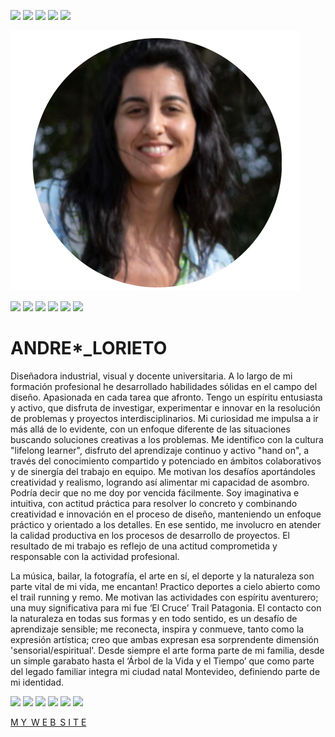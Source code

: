 
![](../images/perezoso.jpg)
![](../images/perezoso.jpg)
![](../images/perezoso.jpg)
![](../images/perezoso.jpg)
![](../images/perezoso.jpg)


![](../images/ABOUT/andre_about.png) 


![](../images/perezoso.jpg)
![](../images/perezoso.jpg)
![](../images/perezoso.jpg)
![](../images/perezoso.jpg)
![](../images/perezoso.jpg)
![](../images/perezoso.jpg)


# **ANDRE***_LORIETO

Diseñadora industrial, visual y docente universitaria. A lo largo de mi formación profesional he desarrollado habilidades sólidas en el campo del diseño. Apasionada en cada tarea que afronto. Tengo un espíritu entusiasta y activo, que disfruta de investigar, experimentar e innovar en la resolución de problemas y proyectos interdisciplinarios. 
Mi curiosidad me impulsa a ir más allá de lo evidente, con un enfoque diferente de las situaciones buscando soluciones creativas a los problemas. Me identifico con la cultura "lifelong learner", disfruto del aprendizaje continuo y activo "hand on", a través del conocimiento compartido y potenciado en ámbitos colaborativos y de sinergía del trabajo en equipo. Me motivan los desafíos aportándoles creatividad y realismo, logrando así alimentar mi capacidad de asombro. Podría decir que no me doy por vencida fácilmente. 
Soy imaginativa e intuitiva, con actitud práctica para resolver lo concreto y combinando creatividad e innovación en el proceso de diseño, manteniendo un enfoque práctico y orientado a los detalles. En ese sentido, me involucro en atender la calidad productiva en los procesos de desarrollo de proyectos. El resultado de mi trabajo es reflejo de una actitud comprometida y responsable con la actividad profesional. 

La música, bailar, la fotografía, el arte en sí, el deporte y la naturaleza son parte vital de mi vida, me encantan! Practico deportes a cielo abierto como el trail running y remo. Me motivan las actividades con espíritu aventurero; una muy significativa para mi fue ‘El Cruce’ Trail Patagonia. El contacto con la naturaleza en todas sus formas y en todo sentido, es un desafío de aprendizaje sensible; me reconecta, inspira y conmueve, tanto como la expresión artística; creo que ambas expresan esa sorprendente dimensión 'sensorial/espiritual'. Desde siempre el arte forma parte de mi familia, desde un simple garabato hasta el ‘Árbol de la Vida y el Tiempo’ que como parte del legado familiar integra mi ciudad natal Montevideo, definiendo parte de mi identidad. 
 
 
![](../images/perezoso.jpg)
![](../images/perezoso.jpg)
![](../images/perezoso.jpg)
![](../images/perezoso.jpg)
![](../images/perezoso.jpg)
![](../images/perezoso.jpg)




 [M Y&ensp;W E B&ensp;S I T E](https://ANDREmaker2025.github.io/andrea-lorieto/)

